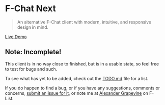 # F-Chat Next
> An alternative F-Chat client with modern, intuitive, and responsive design in mind.

[Live Demo](http://kingdaro.net/fchat)

## Note: Incomplete!
This client is in no way close to finished, but is in a usable state, so feel free to test for bugs and such.

To see what has yet to be added, check out the [TODO.md](https://github.com/Kingdaro/fchat/blob/master/TODO.md) file for a list.

If you do happen to find a bug, or if you have any suggestions, comments or concerns, [submit an issue for it](https://github.com/Kingdaro/fchat/issues), or note me at [Alexander Grapevine](https://www.f-list.net/c/alexander%20grapevine/) on F-List.
